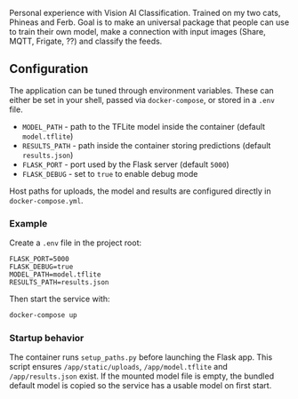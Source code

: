 Personal experience with Vision AI Classification.
Trained on my two cats, Phineas and Ferb.
Goal is to make an universal package that people can use to train their own model, make a connection with input images (Share, MQTT, Frigate, ??) and classify the feeds.

## Configuration

The application can be tuned through environment variables. These can either be
set in your shell, passed via `docker-compose`, or stored in a `.env` file.

- `MODEL_PATH` - path to the TFLite model inside the container (default `model.tflite`)
- `RESULTS_PATH` - path inside the container storing predictions (default `results.json`)
- `FLASK_PORT` - port used by the Flask server (default `5000`)
- `FLASK_DEBUG` - set to `true` to enable debug mode

Host paths for uploads, the model and results are configured directly in
`docker-compose.yml`.

### Example

Create a `.env` file in the project root:

```env
FLASK_PORT=5000
FLASK_DEBUG=true
MODEL_PATH=model.tflite
RESULTS_PATH=results.json
```

Then start the service with:

```bash
docker-compose up
```

### Startup behavior

The container runs `setup_paths.py` before launching the Flask app. This script
ensures `/app/static/uploads`, `/app/model.tflite` and `/app/results.json`
exist. If the mounted model file is empty, the bundled default model is copied
so the service has a usable model on first start.

